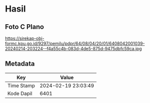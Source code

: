# Hasil

## Foto C Plano

https://sirekap-obj-formc.kpu.go.id/9297/pemilu/pdpr/64/08/04/20/01/6408042001039-20240214-203224--f4a55c4b-083d-4de5-875d-9475dbfc59ca.jpg


## Metadata

| Key        | Value               |
| ---------- | ------------------- |
| Time Stamp | 2024-02-19 23:03:49 |
| Kode Dapil | 6401                |



